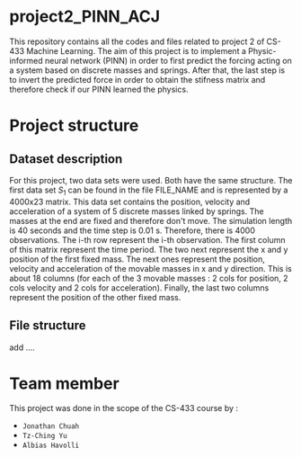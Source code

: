 # project2_PINN_ACJ

This repository contains all the codes and files related to project 2 of CS-433 Machine Learning. The aim of this project is to implement a Physic-informed neural network (PINN) in order to first predict the forcing acting on a system based on discrete masses and springs. After that, the last step is to invert the predicted force in order to obtain the stifness matrix and therefore check if our PINN learned the physics. 

# Project structure 

## Dataset description
For this project, two data sets were used. Both have the same structure. The first data set $S_{1}$ can be found in the file FILE_NAME and is represented by a 4000x23 matrix. This data set contains the position, velocity and acceleration of a system of 5 discrete masses linked by springs. The masses at the end are fixed and therefore don't move. The simulation length is 40 seconds and the time step is 0.01 s. Therefore, there is 4000 observations. The i-th row represent the i-th observation. The first column of this matrix represent the time period. The two next represent the x and y position of the first fixed mass. The next ones represent the position, velocity and acceleration of the movable masses in x and y direction. This is about 18 columns (for each of the 3 movable masses : 2 cols for position, 2 cols velocity and 2 cols for acceleration). Finally, the last two columns represent the position of the other fixed mass. 


## File structure 
add .... 


# Team member 
This project was done in the scope of the CS-433 course by : 
*   `Jonathan Chuah`
*   `Tz-Ching Yu`
*   `Albias Havolli `
